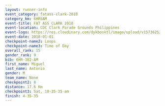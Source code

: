 ```yaml
---
layout: runner-info 
event_category: fatass-clark-2018 
category_km: 6HRSAM 
event-title: FAT ASS CLARK 2018 
event-location: CDC Clark Parade Grounds Philippines 
event-logo: https://res.cloudinary.com/dykbosktl/image/upload/v1573625290/Logo/Logo_wa5xi5.png 
event-date: 2018-01-01 
checkpoint-name2: Loops 
checkpoint-name3: Time of Day
overall_rank: 15
gender_rank: 9
bib: 6HR-102-AM
first_name: Miguel
last_name: Antonio
gender: M
team_name: None
checkpoint2: 8
distance: 17.6 Km
checkpoint3: Sat, 10-35-35 am
finish: 4-35-35
---
```

